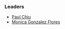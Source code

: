 ### Leaders
* [Paul Chiu](mailto:paul.chiu@owasp.org)
* [Monica Gonzalez Flores](mailto:monica.gonzalezflores@owasp.org)
